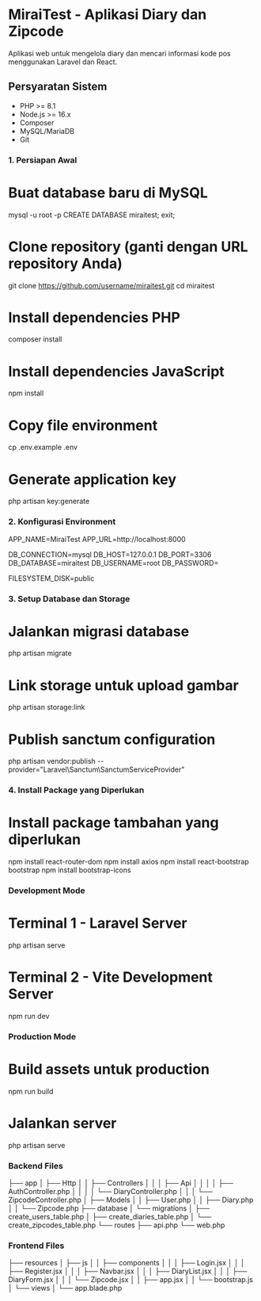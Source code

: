 # MiraiTest - Aplikasi Diary dan Zipcode

Aplikasi web untuk mengelola diary dan mencari informasi kode pos menggunakan Laravel dan React.

## Persyaratan Sistem

-   PHP >= 8.1
-   Node.js >= 16.x
-   Composer
-   MySQL/MariaDB
-   Git

### 1. Persiapan Awal

# Buat database baru di MySQL

mysql -u root -p
CREATE DATABASE miraitest;
exit;

# Clone repository (ganti dengan URL repository Anda)

git clone https://github.com/username/miraitest.git
cd miraitest

# Install dependencies PHP

composer install

# Install dependencies JavaScript

npm install

# Copy file environment

cp .env.example .env

# Generate application key

php artisan key:generate

### 2. Konfigurasi Environment

APP_NAME=MiraiTest
APP_URL=http://localhost:8000

DB_CONNECTION=mysql
DB_HOST=127.0.0.1
DB_PORT=3306
DB_DATABASE=miraitest
DB_USERNAME=root
DB_PASSWORD=

FILESYSTEM_DISK=public

### 3. Setup Database dan Storage

# Jalankan migrasi database

php artisan migrate

# Link storage untuk upload gambar

php artisan storage:link

# Publish sanctum configuration

php artisan vendor:publish --provider="Laravel\Sanctum\SanctumServiceProvider"

### 4. Install Package yang Diperlukan

# Install package tambahan yang diperlukan

npm install react-router-dom
npm install axios
npm install react-bootstrap bootstrap
npm install bootstrap-icons

### Development Mode

# Terminal 1 - Laravel Server

php artisan serve

# Terminal 2 - Vite Development Server

npm run dev

### Production Mode

# Build assets untuk production

npm run build

# Jalankan server

php artisan serve

### Backend Files

├── app
│ ├── Http
│ │ ├── Controllers
│ │ │ ├── Api
│ │ │ │ ├── AuthController.php
│ │ │ │ └── DiaryController.php
│ │ │ └── ZipcodeController.php
│ ├── Models
│ │ ├── User.php
│ │ ├── Diary.php
│ │ └── Zipcode.php
├── database
│ └── migrations
│ ├── create_users_table.php
│ ├── create_diaries_table.php
│ └── create_zipcodes_table.php
└── routes
├── api.php
└── web.php

### Frontend Files

├── resources
│ ├── js
│ │ ├── components
│ │ │ ├── Login.jsx
│ │ │ ├── Register.jsx
│ │ │ ├── Navbar.jsx
│ │ │ ├── DiaryList.jsx
│ │ │ ├── DiaryForm.jsx
│ │ │ └── Zipcode.jsx
│ │ ├── app.jsx
│ │ └── bootstrap.js
│ └── views
│ └── app.blade.php

